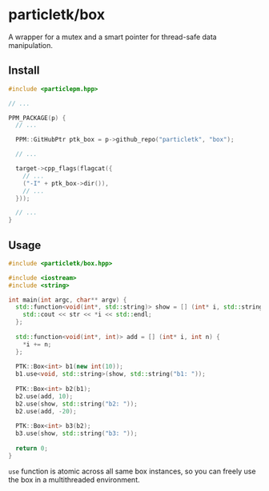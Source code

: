 # particletk/box

A wrapper for a mutex and a smart pointer for thread-safe data manipulation. 

## Install

```cpp
#include <particlepm.hpp>

// ...

PPM_PACKAGE(p) {
  // ...

  PPM::GitHubPtr ptk_box = p->github_repo("particletk", "box");

  // ...

  target->cpp_flags(flagcat({
    // ...
    ("-I" + ptk_box->dir()),
    // ...
  }));

  // ...
}

```

## Usage

```cpp
#include <particletk/box.hpp>

#include <iostream>
#include <string>

int main(int argc, char** argv) {
  std::function<void(int*, std::string)> show = [] (int* i, std::string str) {
    std::cout << str << *i << std::endl;
  };
  
  std::function<void(int*, int)> add = [] (int* i, int n) {
    *i += n;
  };
  
  PTK::Box<int> b1(new int(10));
  b1.use<void, std::string>(show, std::string("b1: "));
  
  PTK::Box<int> b2(b1);
  b2.use(add, 10);
  b2.use(show, std::string("b2: "));
  b2.use(add, -20);
  
  PTK::Box<int> b3(b2);
  b3.use(show, std::string("b3: "));
  
  return 0;
}
```

`use` function is atomic across all same box instances, so you can freely use the box in a multithreaded environment.
